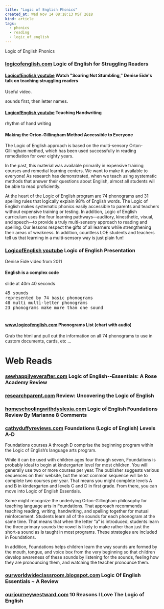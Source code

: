 ```yaml
---
title: "Logic of English Phonics"
created_at: Wed Nov 14 08:18:13 MST 2018
kind: article
tags:
  - phonics
  - reading
  - logic_of_english
---
```


Logic of English Phonics

<h3>
  <a href="https://www.logicofenglish.com/struggling-readers" target="_blank">logicofenglish.com</a>
  Logic of English for Struggling Readers
</h3>

<h4>
  <a href="https://www.youtube.com/watch?v=T8Fkv6a7l8s" target="_blank">LogicofEnglish youtube</a>
  Watch "Soaring Not Stumbling," Denise Eide's talk on teaching struggling readers
</h4>

Useful video.

sounds first, then letter names.

<h4>
  <a href="https://www.youtube.com/watch?v=avlNkj5w5a8&index=23&list=PL948PqBhB_dCgfWrR0wuFgpbx7zabsSZW" target="_blank">LogicofEnglish youtube</a>
  Teaching Handwriting
</h4>

rhythm of hand writing

<h4>Making the Orton-Gillingham Method Accessible to Everyone</h4>

The Logic of English approach is based on the multi-sensory
Orton-Gillingham method, which has been used successfully in reading
remediation for over eighty years.

In the past, this material was available primarily in expensive training
courses and remedial learning centers. We want to make it available to
everyone! As research has demonstrated, when we teach using systematic
methods that answer their questions about English, almost all students
will be able to read proficiently.

At the heart of the Logic of English program are 74 phonograms and 31
spelling rules that logically explain 98% of English words. The Logic of
English makes systematic phonics easily accessible to parents and teachers
without expensive training or testing. In addition, Logic of English
curriculum uses the four learning pathways—auditory, kinesthetic,
visual, and speech—to provide a truly multi-sensory approach to
reading and spelling. Our lessons respect the gifts of all learners
while strengthening their areas of weakness. In addition, countless LOE
students and teachers tell us that learning in a multi-sensory way is
just plain fun!

<h3>
  <a href="https://www.youtube.com/watch?v=4ilthoEG39M&feature=youtu.be" target="_blank">LogicofEnglish youtube</a>
  Logic of English Presentation
</h3>

Denise Eide video from 2011

<h4>English is a complex code</h4>

slide at 40m 40 seconds

<pre>
45 sounds
represented by 74 basic phonograms
48 multi multi-letter phonograms
23 phonograms make more than one sound
</pre>

<h1></h1>

<h4>
  <a href="https://www.logicofenglish.com/resources/phonogram-list" target="_blank">www.logicofenglish.com</a>
  Phonograms List (chart with audio)
</h4>

Grab the html and pull out the information on all 74 phonograms to use in custom documents, cards, etc ...

<h1>Web Reads</h1>

<h3>
  <a href="http://www.sewhappilyeverafter.com/2016/03/logic-of-english-essentials-rose.html" target="_blank">sewhappilyeverafter.com</a>
  Logic of English--Essentials: A Rose Academy Review 
</h3>

<h3>
  <a href="https://researchparent.com/uncovering-the-logic-of-english/" target="_blank">researchparent.com</a>
  Review: Uncovering the Logic of English
</h3>

<h3>
  <a href="https://homeschoolingwithdyslexia.com/logic-of-english-foundations-review/" target="_blank">homeschoolingwithdyslexia.com</a>
  Logic of English Foundations Review By Marianne 8 Comments 
</h3>

<h3>
  <a href="https://cathyduffyreviews.com/homeschool-reviews-core-curricula/phonics-reading/phonics-reading-programs/foundations-logic-of-english-levels-ad" target="_blank">cathyduffyreviews.com</a>
  Foundations (Logic of English) Levels A-D 
</h3>

Foundations courses A through D comprise the beginning program within
the Logic of English’s language arts program.

While it can be used with children ages four through seven, Foundations
is probably ideal to begin at kindergarten level for most children. You
will generally use two or more courses per year. The publisher suggests
various sequences on their website, but the most common sequence will be
to complete two courses per year. That means you might complete levels
A and B in kindergarten and levels C and D in first grade. From there,
you can move into Logic of English Essentials.

Some might recognize the underlying Orton-Gillingham philosophy
for teaching language arts in Foundations. That approach recommends
teaching reading, writing, handwriting, and spelling together for mutual
reinforcement. Students learn all of the sounds for each phonogram at
the same time. That means that when the letter “a” is introduced,
students learn the three primary sounds the vowel is likely to make
rather than just the short-a sound as is taught in most programs. These
strategies are included in Foundations.

In addition, Foundations helps children learn the way sounds are formed by
the mouth, tongue, and voice box from the very beginning so that children
develop awareness of these sounds by listening for the sounds, feeling
how they are pronouncing them, and watching the teacher pronounce them.

<h3>
  <a href="http://ourworldwideclassroom.blogspot.com/2016/03/logic-of-english-essentials-review.html" target="_blank">ourworldwideclassroom.blogspot.com</a>
  Logic Of English Essentials ~ A Review
</h3>

<h3>
  <a href="https://ourjourneywestward.com/the-logic-of-english/" target="_blank">ourjourneywestward.com</a>
  10 Reasons I Love The Logic of English
</h3>

<!--
html boilerplate fragments
<a href="" target="_blank"></a>
<a name=""></a>
<img src="" width="400px">
<ul>
  <li></li>
  <li><a href="" target="_blank"></a></li>
</ul>
<pre>
</pre>
<p style="margin-bottom: 2em;"></p>
<hr style="border: 0; height: 3px; background: #333; background-image: linear-gradient(to right, #ccc, #333, #ccc);">
<pre><code>
</code></pre>
<math xmlns='http://www.w3.org/1998/Math/MathML' display='block'>
</math>
:-->

